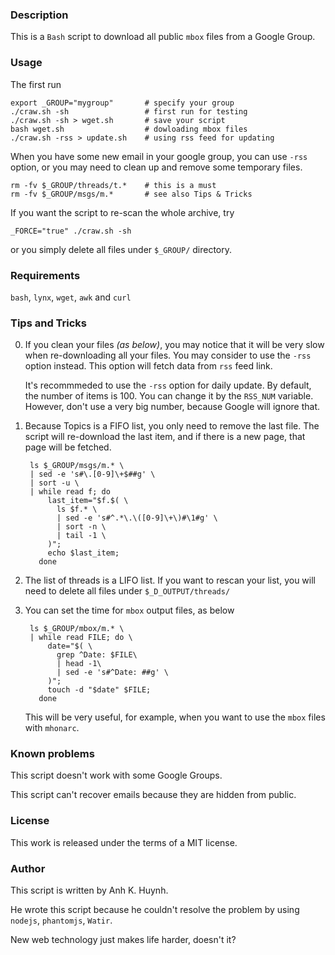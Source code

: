 ### Description

This is a `Bash` script to download all public `mbox` files from
a Google Group.

### Usage

The first run

    export _GROUP="mygroup"       # specify your group
    ./craw.sh -sh                 # first run for testing
    ./craw.sh -sh > wget.sh       # save your script
    bash wget.sh                  # dowloading mbox files
    ./craw.sh -rss > update.sh    # using rss feed for updating

When you have some new email in your google group, you can use `-rss`
option, or you may need to clean up and remove some temporary files.

    rm -fv $_GROUP/threads/t.*    # this is a must
    rm -fv $_GROUP/msgs/m.*       # see also Tips & Tricks

If you want the script to re-scan the whole archive, try

    _FORCE="true" ./craw.sh -sh

or you simply delete all files under `$_GROUP/` directory.

### Requirements

`bash`, `lynx`, `wget`, `awk` and `curl`

### Tips and Tricks

0. If you clean your files _(as below)_, you may notice that it will be
   very slow when re-downloading all your files. You may consider to use
   the `-rss` option instead. This option will fetch data from `rss` feed
   link.

   It's recommmeded to use the `-rss` option for daily update. By default,
   the number of items is 100. You can change it by the `RSS_NUM` variable.
   However, don't use a very big number, because Google will ignore that.

1. Because Topics is a FIFO list, you only need to remove the last file.
   The script will re-download the last item, and if there is a new page,
   that page will be fetched.

        ls $_GROUP/msgs/m.* \
        | sed -e 's#\.[0-9]\+$##g' \
        | sort -u \
        | while read f; do
            last_item="$f.$( \
              ls $f.* \
              | sed -e 's#^.*\.\([0-9]\+\)#\1#g' \
              | sort -n \
              | tail -1 \
            )";
            echo $last_item;
          done

2. The list of threads is a LIFO list. If you want to rescan your list,
   you will need to delete all files under `$_D_OUTPUT/threads/`

3. You can set the time for `mbox` output files, as below

        ls $_GROUP/mbox/m.* \
        | while read FILE; do \
            date="$( \
              grep ^Date: $FILE\
              | head -1\
              | sed -e 's#^Date: ##g' \
            )";
            touch -d "$date" $FILE;
          done

    This will be very useful, for example, when you want to use the
    `mbox` files with `mhonarc`.

### Known problems

This script doesn't work with some Google Groups.

This script can't recover emails because they are hidden from public.

### License

This work is released under the terms of a MIT license.

### Author

This script is written by Anh K. Huynh.

He wrote this script because he couldn't resolve the problem by using
`nodejs`, `phantomjs`, `Watir`.

New web technology just makes life harder, doesn't it?
